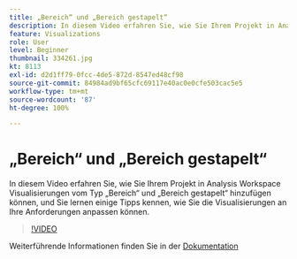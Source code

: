 ```yaml
---
title: „Bereich“ und „Bereich gestapelt“
description: In diesem Video erfahren Sie, wie Sie Ihrem Projekt in Analysis Workspace Visualisierungen vom Typ „Bereich“ und „Bereich gestapelt“ hinzufügen können, und Sie lernen einige Tipps kennen, wie Sie die Visualisierungen an Ihre Anforderungen anpassen können.
feature: Visualizations
role: User
level: Beginner
thumbnail: 334261.jpg
kt: 8113
exl-id: d2d1ff79-0fcc-4de5-872d-8547ed48cf98
source-git-commit: 84984ad9bf65cfc69117e40ac0e0cfe503cac5e5
workflow-type: tm+mt
source-wordcount: '87'
ht-degree: 100%

---
```


# „Bereich“ und „Bereich gestapelt“

In diesem Video erfahren Sie, wie Sie Ihrem Projekt in Analysis Workspace Visualisierungen vom Typ „Bereich“ und „Bereich gestapelt“ hinzufügen können, und Sie lernen einige Tipps kennen, wie Sie die Visualisierungen an Ihre Anforderungen anpassen können.

>[!VIDEO](https://video.tv.adobe.com/v/334261/?quality=12&learn=on)

Weiterführende Informationen finden Sie in der [Dokumentation](https://experienceleague.adobe.com/docs/analytics/analyze/analysis-workspace/visualizations/area.html?lang=de#)
